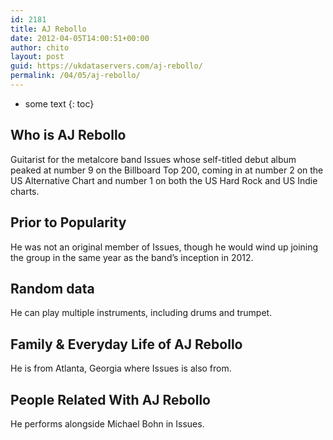 ```yaml
---
id: 2181
title: AJ Rebollo
date: 2012-04-05T14:00:51+00:00
author: chito
layout: post
guid: https://ukdataservers.com/aj-rebollo/
permalink: /04/05/aj-rebollo/
---
```


* some text
{: toc}


## Who is  AJ Rebollo
                  
                  
                  
Guitarist for the metalcore band Issues whose self-titled debut album peaked at number 9 on the Billboard Top 200, coming in at number 2 on the US Alternative Chart and number 1 on both the US Hard Rock and US Indie charts.
                  
                
                
                
## Prior to Popularity 
                  
                  
                  
He was not an original member of Issues, though he would wind up joining the group in the same year as the band&#8217;s inception in 2012.
                  
                
                
                
## Random data 
                  
                  
                  
He can play multiple instruments, including drums and trumpet.
                  
                
                
                
## Family & Everyday Life of AJ Rebollo
                  
                  
                  
He is from Atlanta, Georgia where Issues is also from.
                  
                
                
                
## People Related With  AJ Rebollo
                  
                  
                  
He performs alongside Michael Bohn in Issues.
                  
                
              
            
          
          
          
    
    
  
